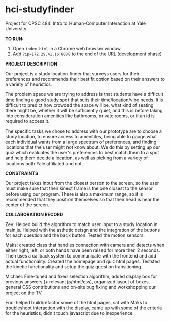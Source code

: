 # hci-studyfinder
Project for CPSC 484: Intro to Human-Computer Interaction at Yale University

**TO RUN:**

1) Open `index.html` in a Chrome web browser window.
2) Add `?ip=172.29.41.16:8888` to the end of the URL (development phase)

**PROJECT DESCRIPTION**

Our project is a study location finder that surveys users for their preferences and recommends their best fit option based on their answers to a variety of heuristics.

The problem space we are trying to address is that students have a difficult time finding a good study spot that suits their time/location/vibe needs. It is difficult to predict how crowded the space will be, what kind of seating there might be, whether it will be sufficiently quiet, and this is before taking into consideration amenities like bathrooms, private rooms, or if an id is required to access it.

The specific tasks we chose to address with our prototype are to choose a study location, to ensure access to amenitites, being able to gauge what each individual wants from a large spectrum of preferences, and finding locations that the user might not know about. We do this by setting up our quiz which evaluates the user's preferences to best match them to a spot and help them decide a location, as well as picking from a variety of locations both Yale affiliated and not. 

**CONSTRAINTS**

Our project takes input from the closest person to the screen, so the user must make sure that their kinect frame is the one closest to the sensor before using our program. There is also a maximum range, so it is recommended that they position themselves so that their head is near the center of the screen.

**COLLABORATION RECORD**

Zev: Helped build the algorithm to match user input to a study location in main.js. Helped with the asthetic deisgn and the integration of the buttons for each question and the back button. Tested the motion sensors. 





Maks: created class that handles connection with camera and detects when either right, left, or both hands have been raised for more then 2 seconds. Then uses a callback system to communicate with the frontend and add actual functionality. Created the homepage and quiz html pages. Teststed the kinetic functionality and setup the quiz question transitioning.




Michael: Fine-tuned and fixed selection algorithm, added display box for previous answers (+ relevant js/html/css), organized layout of boxes, general CSS contributions and on-site bug fixing and workshopping our project on the TV.




Eric: helped build/refactor some of the html pages, sat with Maks to troubleshoot interaction with the display, came up with some of the criteria for the heuristics, didn't touch javascript due to inexperience 
